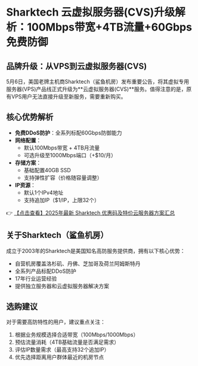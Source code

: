 # Sharktech 云虚拟服务器(CVS)升级解析：100Mbps带宽+4TB流量+60Gbps免费防御

## 品牌升级：从VPS到云虚拟服务器(CVS)

5月6日，美国老牌主机商Sharktech（鲨鱼机房）发布重要公告，将其虚拟专用服务器(VPS)产品线正式升级为**云虚拟服务器(CVS)**服务。值得注意的是，原有VPS用户无法直接升级至新服务，需要重新购买。

## 核心优势解析

- **免费DDoS防护**：全系列标配60Gbps防御能力
- **网络配置**：
  - 默认100Mbps带宽 + 4TB月流量
  - 可选升级至1000Mbps端口（+$10/月）
- **存储方案**：
  - 基础配置40GB SSD
  - 支持弹性扩容（价格随容量调整）
- **IP资源**：
  - 默认1个IPv4地址
  - 支持追加IP（$1/IP，上限32个）

👉 [【点击查看】2025年最新 Sharktech 优惠码及特价云服务器方案汇总](https://bit.ly/Sharktech)

## 关于Sharktech（鲨鱼机房）

成立于2003年的Sharktech是美国知名高防服务提供商，拥有以下核心优势：
- 自营机房覆盖洛杉矶、丹佛、芝加哥及荷兰阿姆斯特丹
- 全系列产品标配DDoS防护
- 17年行业运营经验
- 提供独立服务器和云虚拟服务器解决方案

## 选购建议

对于需要高防特性的用户，建议重点关注：
1. 根据业务规模选择合适带宽（100Mbps/1000Mbps）
2. 预估流量消耗（4TB基础流量是否满足需求）
3. 评估IP数量需求（最高支持32个追加IP）
4. 优先选择距离用户群体最近的机房节点